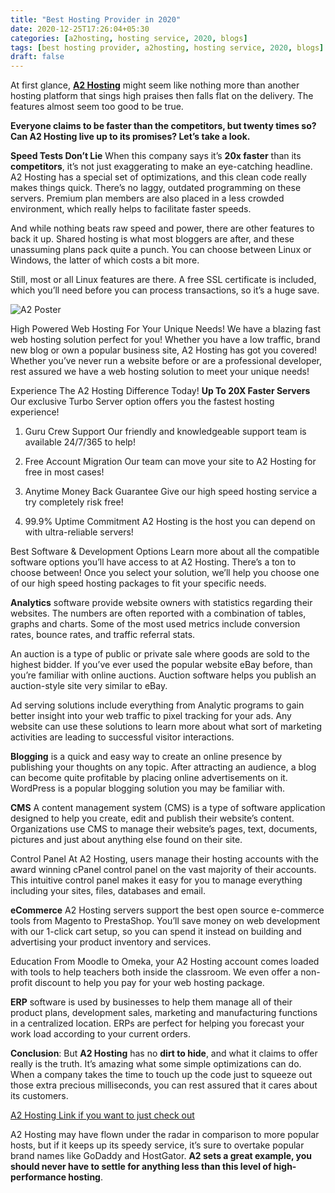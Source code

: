 ```yaml
---
title: "Best Hosting Provider in 2020"
date: 2020-12-25T17:26:04+05:30
categories: [a2hosting, hosting service, 2020, blogs]
tags: [best hosting provider, a2hosting, hosting service, 2020, blogs]
draft: false
---
```


At first glance, **[A2 Hosting](http://www.a2hosting.com?aid=fceb43ba)** might seem like nothing more than another hosting platform that sings high praises then falls flat on the delivery. The features almost seem too good to be true.

**Everyone claims to be faster than the competitors, but twenty times so? Can A2 Hosting live up to its promises? Let’s take a look.**


**Speed Tests Don’t Lie**
When this company says it’s **20x faster** than its **competitors**, it’s not just exaggerating to make an eye-catching headline. A2 Hosting has a special set of optimizations, and this clean code really makes things quick. There’s no laggy, outdated programming on these servers. Premium plan members are also placed in a less crowded environment, which really helps to facilitate faster speeds.

And while nothing beats raw speed and power, there are other features to back it up. Shared hosting is what most bloggers are after, and these unassuming plans pack quite a punch. You can choose between Linux or Windows, the latter of which costs a bit more.

Still, most or all Linux features are there. A free SSL certificate is included, which you’ll need before you can process transactions, so it’s a huge save.

![A2 Poster](/images/postimgs/a2main.png)

High Powered Web Hosting For Your Unique Needs!
We have a blazing fast web hosting solution perfect for you! Whether you have a low traffic, brand new blog or own a popular business site, A2 Hosting has got you covered! Whether you’ve never run a website before or are a professional developer, rest assured we have a web hosting solution to meet your unique needs!

Experience The A2 Hosting Difference Today! **Up To 20X Faster Servers**
Our exclusive Turbo Server option offers you the fastest hosting experience!


1. Guru Crew Support Our friendly and knowledgeable support team is available 24/7/365 to help!

2. Free Account Migration Our team can move your site to A2 Hosting for free in most cases!

3. Anytime Money Back Guarantee Give our high speed hosting service a try completely risk free!

4. 99.9% Uptime Commitment A2 Hosting is the host you can depend on with ultra-reliable servers!

Best Software & Development Options
Learn more about all the compatible software options you’ll have access to at A2 Hosting. There’s a ton to choose between! Once you select your solution, we’ll help you choose one of our high speed hosting packages to fit your specific needs.

**Analytics** software provide website owners with statistics regarding their websites. The numbers are often reported with a combination of tables, graphs and charts. Some of the most used metrics include conversion rates, bounce rates, and traffic referral stats.

An auction is a type of public or private sale where goods are sold to the highest bidder. If you’ve ever used the popular website eBay before, than you’re familiar with online auctions. Auction software helps you publish an auction-style site very similar to eBay.

Ad serving solutions include everything from Analytic programs to gain better insight into your web traffic to pixel tracking for your ads. Any website can use these solutions to learn more about what sort of marketing activities are leading to successful visitor interactions.

**Blogging** is a quick and easy way to create an online presence by publishing your thoughts on any topic. After attracting an audience, a blog can become quite profitable by placing online advertisements on it. WordPress is a popular blogging solution you may be familiar with.

**CMS**
A content management system (CMS) is a type of software application designed to help you create, edit and publish their website’s content. Organizations use CMS to manage their website’s pages, text, documents, pictures and just about anything else found on their site.

Control Panel
At A2 Hosting, users manage their hosting accounts with the award winning cPanel control panel on the vast majority of their accounts. This intuitive control panel makes it easy for you to manage everything including your sites, files, databases and email.

**eCommerce**
A2 Hosting servers support the best open source e-commerce tools from Magento to PrestaShop. You’ll save money on web development with our 1-click cart setup, so you can spend it instead on building and advertising your product inventory and services.

Education
From Moodle to Omeka, your A2 Hosting account comes loaded with tools to help teachers both inside the classroom. We even offer a non-profit discount to help you pay for your web hosting package.

**ERP** software is used by businesses to help them manage all of their product plans, development sales, marketing and manufacturing functions in a centralized location. ERPs are perfect for helping you forecast your work load according to your current orders.

**Conclusion**:
But **A2 Hosting** has no **dirt to hide**, and what it claims to offer really is the truth. It’s amazing what some simple optimizations can do. When a company takes the time to touch up the code just to squeeze out those extra precious milliseconds, you can rest assured that it cares about its customers.

[A2 Hosting Link if you want to just check out](http://www.a2hosting.com?aid=fceb43ba)

A2 Hosting may have flown under the radar in comparison to more popular hosts, but if it keeps up its speedy service, it’s sure to overtake popular brand names like GoDaddy and HostGator. **A2 sets a great example, you should never have to settle for anything less than this level of high-performance hosting**.
